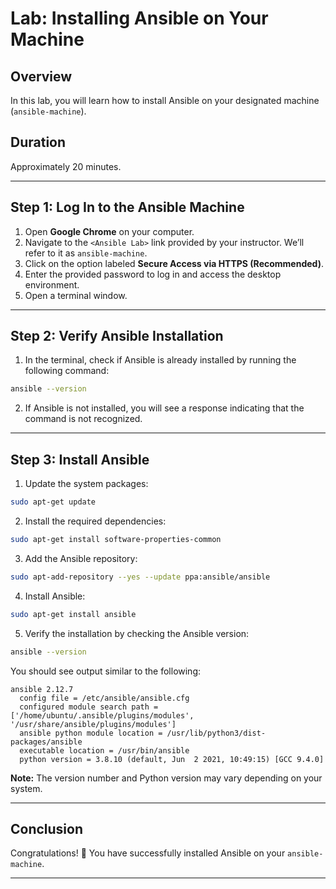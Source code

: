 <link rel="stylesheet" href="../assets/css/main.css"/>

# Lab: Installing Ansible on Your Machine

## Overview

In this lab, you will learn how to install Ansible on your designated machine (`ansible-machine`).

## Duration

Approximately 20 minutes.

---

## Step 1: Log In to the Ansible Machine

1. Open **Google Chrome** on your computer.
2. Navigate to the `<Ansible Lab>` link provided by your instructor. We’ll refer to it as `ansible-machine`.
3. Click on the option labeled **Secure Access via HTTPS (Recommended)**.
4. Enter the provided password to log in and access the desktop environment.
5. Open a terminal window.

---

## Step 2: Verify Ansible Installation

1. In the terminal, check if Ansible is already installed by running the following command:

```bash
ansible --version
```

2. If Ansible is not installed, you will see a response indicating that the command is not recognized.

---

## Step 3: Install Ansible

1. Update the system packages:

```bash
sudo apt-get update
```

2. Install the required dependencies:

```bash
sudo apt-get install software-properties-common
```

3. Add the Ansible repository:

```bash
sudo apt-add-repository --yes --update ppa:ansible/ansible
```

4. Install Ansible:

```bash
sudo apt-get install ansible
```

5. Verify the installation by checking the Ansible version:

```bash
ansible --version
```

You should see output similar to the following:

```console
ansible 2.12.7
  config file = /etc/ansible/ansible.cfg
  configured module search path = ['/home/ubuntu/.ansible/plugins/modules', '/usr/share/ansible/plugins/modules']
  ansible python module location = /usr/lib/python3/dist-packages/ansible
  executable location = /usr/bin/ansible
  python version = 3.8.10 (default, Jun  2 2021, 10:49:15) [GCC 9.4.0]
```

**Note:** The version number and Python version may vary depending on your system.

---

## Conclusion

Congratulations! 🎉 You have successfully installed Ansible on your `ansible-machine`.

---
